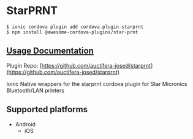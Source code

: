 # StarPRNT

```
$ ionic cordova plugin add cordova-plugin-starprnt
$ npm install @awesome-cordova-plugins/star-prnt
```

## [Usage Documentation](https://danielsogl.gitbook.io/awesome-cordova-plugins/plugins/star-prnt/)

Plugin Repo: [https://github.com/auctifera-josed/starprnt](https://github.com/auctifera-josed/starprnt)

Ionic Native wrappers for the starprnt cordova plugin for Star Micronics Bluetooth/LAN printers

## Supported platforms

- Android
  - iOS
  


